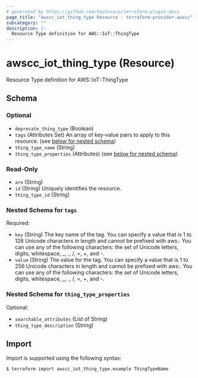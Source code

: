 ```yaml
---
# generated by https://github.com/hashicorp/terraform-plugin-docs
page_title: "awscc_iot_thing_type Resource - terraform-provider-awscc"
subcategory: ""
description: |-
  Resource Type definition for AWS::IoT::ThingType
---
```


# awscc_iot_thing_type (Resource)

Resource Type definition for AWS::IoT::ThingType



<!-- schema generated by tfplugindocs -->
## Schema

### Optional

- `deprecate_thing_type` (Boolean)
- `tags` (Attributes Set) An array of key-value pairs to apply to this resource. (see [below for nested schema](#nestedatt--tags))
- `thing_type_name` (String)
- `thing_type_properties` (Attributes) (see [below for nested schema](#nestedatt--thing_type_properties))

### Read-Only

- `arn` (String)
- `id` (String) Uniquely identifies the resource.
- `thing_type_id` (String)

<a id="nestedatt--tags"></a>
### Nested Schema for `tags`

Required:

- `key` (String) The key name of the tag. You can specify a value that is 1 to 128 Unicode characters in length and cannot be prefixed with aws:. You can use any of the following characters: the set of Unicode letters, digits, whitespace, _, ., /, =, +, and -.
- `value` (String) The value for the tag. You can specify a value that is 1 to 256 Unicode characters in length and cannot be prefixed with aws:. You can use any of the following characters: the set of Unicode letters, digits, whitespace, _, ., /, =, +, and -.


<a id="nestedatt--thing_type_properties"></a>
### Nested Schema for `thing_type_properties`

Optional:

- `searchable_attributes` (List of String)
- `thing_type_description` (String)

## Import

Import is supported using the following syntax:

```shell
$ terraform import awscc_iot_thing_type.example ThingTypeName
```
